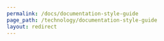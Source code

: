 ```yaml
---
permalink: /docs/documentation-style-guide
page_path: /technology/documentation-style-guide
layout: redirect
---
```

